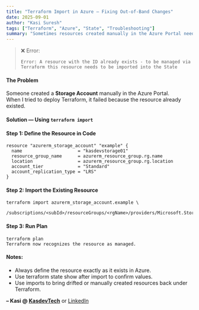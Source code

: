 ```yaml
---
title: "Terraform Import in Azure — Fixing Out-of-Band Changes"
date: 2025-09-01
author: "Kasi Suresh"
tags: ["Terraform", "Azure", "State", "Troubleshooting"]
summary: "Sometimes resources created manually in the Azure Portal need to be managed by Terraform. Here's how I used `terraform import` to fix drift and sync state."
---
```


> ❌ Error:
>
> ```
> Error: A resource with the ID already exists - to be managed via Terraform this resource needs to be imported into the State
> ```

#### The Problem

Someone created a **Storage Account** manually in the Azure Portal.  
When I tried to deploy Terraform, it failed because the resource already existed.



#### Solution — Using `terraform import`

#### Step 1: Define the Resource in Code

```hcl
resource "azurerm_storage_account" "example" {
  name                     = "kasdevstorage01"
  resource_group_name      = azurerm_resource_group.rg.name
  location                 = azurerm_resource_group.rg.location
  account_tier             = "Standard"
  account_replication_type = "LRS"
}
```
#### Step 2: Import the Existing Resource

```
terraform import azurerm_storage_account.example \
  /subscriptions/<subId>/resourceGroups/<rgName>/providers/Microsoft.Storage/storageAccounts/kasdevstorage01
  ```

#### Step 3: Run Plan
```
terraform plan
Terraform now recognizes the resource as managed.
```
#### Notes:
- Always define the resource exactly as it exists in Azure.
- Use terraform state show <resource> after import to confirm values.
- Use imports to bring drifted or manually created resources back under Terraform.


**– Kasi @ [KasdevTech](https://kasdevtech.com)** or [LinkedIn](https://www.linkedin.com/in/kasi-suresh-992675177/)


